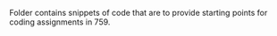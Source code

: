 
Folder contains snippets of code that are to provide starting points for coding assignments in 759.